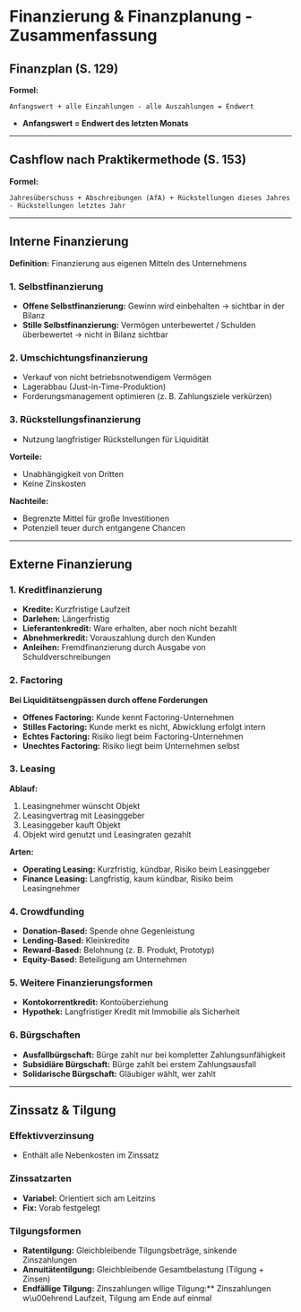 # Finanzierung & Finanzplanung - Zusammenfassung

## Finanzplan (S. 129)

**Formel:**

```
Anfangswert + alle Einzahlungen - alle Auszahlungen = Endwert
```

* **Anfangswert = Endwert des letzten Monats**

---

## Cashflow nach Praktikermethode (S. 153)

**Formel:**

```
Jahresüberschuss + Abschreibungen (AfA) + Rückstellungen dieses Jahres - Rückstellungen letztes Jahr
```

---

## Interne Finanzierung

**Definition:** Finanzierung aus eigenen Mitteln des Unternehmens

### 1. Selbstfinanzierung

* **Offene Selbstfinanzierung:** Gewinn wird einbehalten → sichtbar in der Bilanz
* **Stille Selbstfinanzierung:** Vermögen unterbewertet / Schulden überbewertet → nicht in Bilanz sichtbar

### 2. Umschichtungsfinanzierung

* Verkauf von nicht betriebsnotwendigem Vermögen
* Lagerabbau (Just-in-Time-Produktion)
* Forderungsmanagement optimieren (z. B. Zahlungsziele verkürzen)

### 3. Rückstellungsfinanzierung

* Nutzung langfristiger Rückstellungen für Liquidität

**Vorteile:**

* Unabhängigkeit von Dritten
* Keine Zinskosten

**Nachteile:**

* Begrenzte Mittel für große Investitionen
* Potenziell teuer durch entgangene Chancen

---

## Externe Finanzierung

### 1. Kreditfinanzierung

* **Kredite:** Kurzfristige Laufzeit
* **Darlehen:** Längerfristig
* **Lieferantenkredit:** Ware erhalten, aber noch nicht bezahlt
* **Abnehmerkredit:** Vorauszahlung durch den Kunden
* **Anleihen:** Fremdfinanzierung durch Ausgabe von Schuldverschreibungen

### 2. Factoring

**Bei Liquiditätsengpässen durch offene Forderungen**

* **Offenes Factoring:** Kunde kennt Factoring-Unternehmen
* **Stilles Factoring:** Kunde merkt es nicht, Abwicklung erfolgt intern
* **Echtes Factoring:** Risiko liegt beim Factoring-Unternehmen
* **Unechtes Factoring:** Risiko liegt beim Unternehmen selbst

### 3. Leasing

**Ablauf:**

1. Leasingnehmer wünscht Objekt
2. Leasingvertrag mit Leasinggeber
3. Leasinggeber kauft Objekt
4. Objekt wird genutzt und Leasingraten gezahlt

**Arten:**

* **Operating Leasing:** Kurzfristig, kündbar, Risiko beim Leasinggeber
* **Finance Leasing:** Langfristig, kaum kündbar, Risiko beim Leasingnehmer

### 4. Crowdfunding

* **Donation-Based:** Spende ohne Gegenleistung
* **Lending-Based:** Kleinkredite
* **Reward-Based:** Belohnung (z. B. Produkt, Prototyp)
* **Equity-Based:** Beteiligung am Unternehmen

### 5. Weitere Finanzierungsformen

* **Kontokorrentkredit:** Kontoüberziehung
* **Hypothek:** Langfristiger Kredit mit Immobilie als Sicherheit

### 6. Bürgschaften

* **Ausfallbürgschaft:** Bürge zahlt nur bei kompletter Zahlungsunfähigkeit
* **Subsidiäre Bürgschaft:** Bürge zahlt bei erstem Zahlungsausfall
* **Solidarische Bürgschaft:** Gläubiger wählt, wer zahlt

---

## Zinssatz & Tilgung

### Effektivverzinsung

* Enthält alle Nebenkosten im Zinssatz

### Zinssatzarten

* **Variabel:** Orientiert sich am Leitzins
* **Fix:** Vorab festgelegt

### Tilgungsformen

* **Ratentilgung:** Gleichbleibende Tilgungsbeträge, sinkende Zinszahlungen
* **Annuitätentilgung:** Gleichbleibende Gesamtbelastung (Tilgung + Zinsen)
* **Endfällige Tilgung:** Zinszahlungen wllige Tilgung:\*\* Zinszahlungen w\u00ehrend Laufzeit, Tilgung am Ende auf einmal
